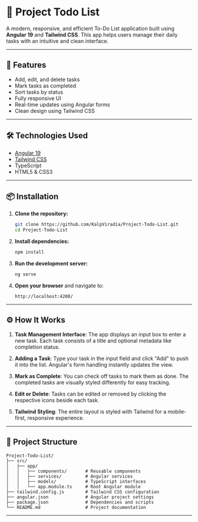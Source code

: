 # 📝 Project Todo List

A modern, responsive, and efficient To-Do List application built using **Angular 19** and **Tailwind CSS**. This app helps users manage their daily tasks with an intuitive and clean interface.

---

## 🚀 Features

* Add, edit, and delete tasks
* Mark tasks as completed
* Sort tasks by status
* Fully responsive UI
* Real-time updates using Angular forms
* Clean design using Tailwind CSS

---

## 🛠️ Technologies Used

* [Angular 19](https://angular.io/)
* [Tailwind CSS](https://tailwindcss.com/)
* TypeScript
* HTML5 & CSS3

---

## 📦 Installation

1. **Clone the repository:**

   ```bash
   git clone https://github.com/KalpViradia/Project-Todo-List.git
   cd Project-Todo-List
   ```

2. **Install dependencies:**

   ```bash
   npm install
   ```

3. **Run the development server:**

   ```bash
   ng serve
   ```

4. **Open your browser** and navigate to:

   ```
   http://localhost:4200/
   ```

---

## ⚙️ How It Works

1. **Task Management Interface**:
   The app displays an input box to enter a new task. Each task consists of a title and optional metadata like completion status.

2. **Adding a Task**:
   Type your task in the input field and click "Add" to push it into the list. Angular's form handling instantly updates the view.

3. **Mark as Complete**:
   You can check off tasks to mark them as done. The completed tasks are visually styled differently for easy tracking.

4. **Edit or Delete**:
   Tasks can be edited or removed by clicking the respective icons beside each task.

5. **Tailwind Styling**:
   The entire layout is styled with Tailwind for a mobile-first, responsive experience.

---

## 📁 Project Structure

```
Project-Todo-List/
├── src/
│   ├── app/
│   │   ├── components/       # Reusable components
│   │   ├── services/         # Angular services
│   │   ├── models/           # TypeScript interfaces
│   │   └── app.module.ts     # Root Angular module
├── tailwind.config.js        # Tailwind CSS configuration
├── angular.json              # Angular project settings
├── package.json              # Dependencies and scripts
└── README.md                 # Project documentation
```

---

